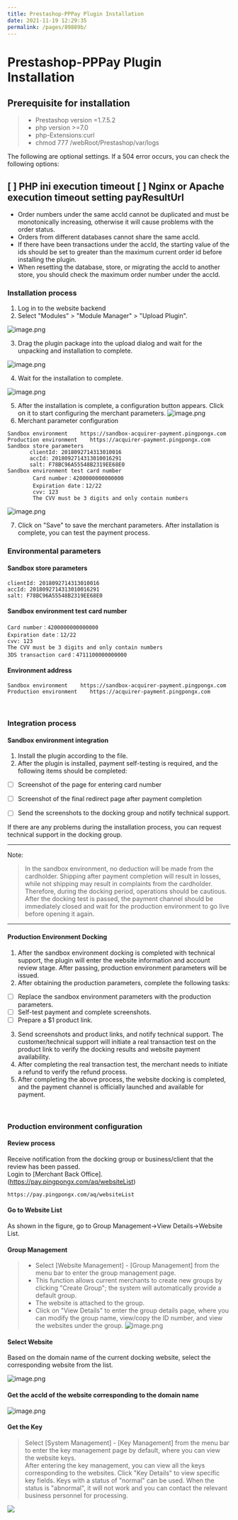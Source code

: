 ```yaml
---
title: Prestashop-PPPay Plugin Installation
date: 2021-11-19 12:29:35
permalink: /pages/89889b/
---
```




# Prestashop-PPPay Plugin Installation

## Prerequisite for installation
> - Prestashop version =1.7.5.2
> - php version >=7.0
> - php-Extensions:curl  
> - chmod 777 /webRoot/Prestashop/var/logs

The following are optional settings. If a 504 error occurs, you can check the following options:

[ ] PHP ini execution timeout
[ ] Nginx or Apache execution timeout setting
  payResultUrl
---



<div>
<Common-Warring>
        <ul>
            <li>Order numbers under the same accId cannot be duplicated and must be monotonically increasing, otherwise it will cause problems with the order status.</li>
            <li>Orders from different databases cannot share the same accId.</li>
            <li>If there have been transactions under the accId, the starting value of the ids should be set to greater than the maximum current order id before installing the plugin.</li>
            <li>When resetting the database, store, or migrating the accId to another store, you should check the maximum order number under the accId.</li>
        </ul>
</Common-Warring>
</div>



### Installation process

1. Log in to the website backend
2. Select "Modules" > "Module Manager" > "Upload Plugin".
    
![image.png](/Prestashop/image-10.png)

3. Drag the plugin package into the upload dialog and wait for the unpacking and installation to complete.

![image.png](/Prestashop/image-11.png)

4. Wait for the installation to complete.

![image.png](/Prestashop/image-12.png)

5. After the installation is complete, a configuration button appears. Click on it to start configuring the merchant parameters.
   ![image.png](/Prestashop/image-13.png)
6. Merchant parameter configuration

```
Sandbox environment    https://sandbox-acquirer-payment.pingpongx.com        
Production environment    https://acquirer-payment.pingpongx.com
Sandbox store parameters 
       clientId: 2018092714313010016
       accId: 2018092714313010016291
       salt: F78BC96A55548B2319EE68E0
Sandbox environment test card number
        Card number：4200000000000000
        Expiration date：12/22
        cvv: 123
        The CVV must be 3 digits and only contain numbers
```

![image.png](/Prestashop/image-14.png)

7. Click on "Save" to save the merchant parameters. After installation is complete, you can test the payment process.



### Environmental parameters



#### Sandbox store parameters
```
clientId: 2018092714313010016
accId: 2018092714313010016291
salt: F78BC96A55548B2319EE68E0   

```


#### Sandbox environment test card number

```
Card number：4200000000000000
Expiration date：12/22
cvv: 123
The CVV must be 3 digits and only contain numbers
3DS transaction card：4711100000000000
```


####  Environment address  

```
Sandbox environment    https://sandbox-acquirer-payment.pingpongx.com
Production environment    https://acquirer-payment.pingpongx.com
```
<br />



### Integration process



#### Sandbox environment integration

1. Install the plugin according to the file.
2. After the plugin is installed, payment self-testing is required, and the following items should be completed:
- [ ] Screenshot of the page for entering card number
- [ ] Screenshot of the final redirect page after payment completion
- [ ] Send the screenshots to the docking group and notify technical support.



If there are any problems during the installation process, you can request technical support in the docking group.

---

Note:
> In the sandbox environment, no deduction will be made from the cardholder. Shipping after payment completion will result in losses, while not shipping may result in complaints from the cardholder. Therefore, during the docking period, operations should be cautious. After the docking test is passed, the payment channel should be immediately closed and wait for the production environment to go live before opening it again.

---



#### Production Environment Docking

1. After the sandbox environment docking is completed with technical support, the plugin will enter the website information and account review stage. After passing, production environment parameters will be issued.
2. After obtaining the production parameters, complete the following tasks:
- [ ] Replace the sandbox environment parameters with the production parameters.
- [ ] Self-test payment and complete screenshots.
- [ ] Prepare a $1 product link.
3. Send screenshots and product links, and notify technical support. The customer/technical support will initiate a real transaction test on the product link to verify the docking results and website payment availability.
4. After completing the real transaction test, the merchant needs to initiate a refund to verify the refund process.
5. After completing the above process, the website docking is completed, and the payment channel is officially launched and available for payment.

<br />

<a name="JnqxP"></a>

### Production environment configuration

<a name="nAQot"></a>

#### Review process

Receive notification from the docking group or business/client that the review has been passed. <br /> Login to [Merchant Back Office].(https://pay.pingpongx.com/aq/websiteList)
```shell
https://pay.pingpongx.com/aq/websiteList
```
<a name="RP9KE"></a>

#### Go to Website List
As shown in the figure, go to Group Management->View Details->Website List.
<a name="EKdMI"></a>
#### Group Management

> -   Select [Website Management] - [Group Management] from the menu bar to enter the group management page.
> -   This function allows current merchants to create new groups by clicking "Create Group"; the system will automatically provide a default group.
> -   The website is attached to the group.
> -   Click on "View Details" to enter the group details page, where you can modify the group name, view/copy the ID number, and view the websites under the group.
![image.png](/Prestashop/1629468928427-be88d189-e850-4479-a279-f853446fc371-20210821000959569.png)

#### Select Website
Based on the domain name of the current docking website, select the corresponding website from the list.

![image.png](/Prestashop/1629468928427-be88d189-e850-4479-a279-f853446fc371-9475791.png)

#### Get the accId of the website corresponding to the domain name

![image.png](/Prestashop/1629468994781-7e5ba639-38ca-4593-a6cb-a3d213d71bb0.png)

#### Get the Key

> Select [System Management] - [Key Management] from the menu bar to enter the key management page by default, where you can view the website keys.<br />After entering the key management, you can view all the keys corresponding to the websites. Click "Key Details" to view specific key fields.
> Keys with a status of "normal" can be used. When the status is "abnormal", it will not work and you can contact the relevant business personnel for processing.

![](/Prestashop/1629469253929-79e2ba85-c8c9-460f-bb79-e6b9301ae557-9475769.png)



